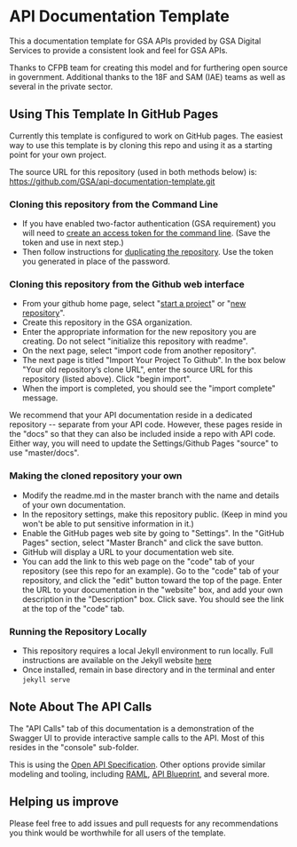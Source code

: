 API Documentation Template
====================

This a documentation template for GSA APIs provided by GSA Digital Services to provide a consistent look and feel for GSA APIs.  

Thanks to CFPB team for creating this model and for furthering open source in government.  Additional thanks to the 18F and SAM (IAE) teams as well as several in the private sector.

## Using This Template In GitHub Pages
Currently this template is configured to work on GitHub pages. The easiest way to use this template is by cloning this repo and using it as a starting point for your own project.

The source URL for this repository (used in both methods below) is: https://github.com/GSA/api-documentation-template.git

### Cloning this repository from the Command Line
* If you have enabled two-factor authentication (GSA requirement) you will need to [create an access token for the command line](https://help.github.com/articles/creating-an-access-token-for-command-line-use/). (Save the token and use in next step.)
* Then follow instructions for [duplicating the repository](https://help.github.com/articles/duplicating-a-repository/). Use the token you generated in place of the password.

### Cloning this repository from the Github web interface
* From your github home page, select "[start a project](https://github.com/new)" or "[new repository](https://github.com/new)".
* Create this repository in the GSA organization.
* Enter the appropriate information for the new repository you are creating. Do not select "initialize this repository with readme".
* On the next page, select "import code from another repository".
* The next page is titled "Import Your Project To Github". In the box below "Your old repository’s clone URL", enter the source URL for this repository (listed above). Click "begin import".
* When the import is completed, you should see the "import complete" message.

We recommend that your API documentation reside in a dedicated repository -- separate from your API code. However, these pages reside in the "docs" so that they can also be included inside a repo with API code. Either way, you will need to update the Settings/Github Pages "source" to use "master/docs".

### Making the cloned repository your own
* Modify the readme.md in the master branch with the name and details of your own documentation.
* In the repository settings, make this repository public. (Keep in mind you won't be able to put sensitive information in it.)
* Enable the GitHub pages web site by going to "Settings". In the "GitHub Pages" section, select "Master Branch" and click the save button.
* GitHub will display a URL to your documentation web site.
* You can add the link to this web page on the "code" tab of your repository (see this repo for an example). Go to the "code" tab of your repository, and click the "edit" button toward the top of the page. Enter the URL to your documentation in the "website" box, and add your own description in the "Description" box. Click save. You should see the link at the top of the "code" tab.

### Running the Repository Locally
* This repository requires a local Jekyll environment to run locally. Full instructions are available on the Jekyll website [here](https://jekyllrb.com/docs/installation/)
* Once installed, remain in base directory and in the terminal and enter `jekyll serve`

## Note About The API Calls
The "API Calls" tab of this documentation is a demonstration of the Swagger UI to provide interactive sample calls to the API. Most of this resides in the "console" sub-folder.

This is using the [Open API Specification](http://swagger.io/specification/). Other options provide similar modeling and tooling, including [RAML](http://raml.org/), [API Blueprint](https://apiblueprint.org/), and several more.

## Helping us improve
Please feel free to add issues and pull requests for any recommendations you think would be worthwhile for all users of the template.
